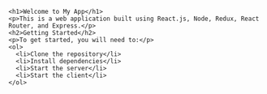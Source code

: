 
    <h1>Welcome to My App</h1>
    <p>This is a web application built using React.js, Node, Redux, React Router, and Express.</p>
    <h2>Getting Started</h2>
    <p>To get started, you will need to:</p>
    <ol>
      <li>Clone the repository</li>
      <li>Install dependencies</li>
      <li>Start the server</li>
      <li>Start the client</li>
    </ol>
